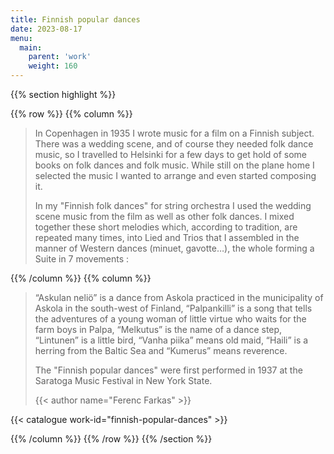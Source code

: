 ```yaml
---
title: Finnish popular dances
date: 2023-08-17
menu:
  main:
    parent: 'work'
    weight: 160
---
```


{{% section highlight %}}

{{% row %}}
{{% column %}}

> In Copenhagen in 1935 I wrote music for a film on a Finnish subject. There was a wedding scene, and of course they needed folk 
> dance music, so I travelled to Helsinki for a few days to get hold of some books on folk dances and folk music. While still on 
> the plane home I selected the music I wanted to arrange and even started composing it. 
>
> In my "Finnish folk dances" for string orchestra I used the wedding scene music from the film as well as other folk dances. I 
> mixed together these short melodies which, according to tradition, are repeated many times, into Lied and Trios that I 
> assembled in the manner of Western dances (minuet, gavotte…), the whole forming a Suite in 7 movements :


{{% /column %}}
{{% column %}}

> “Askulan neliö” is a dance from Askola practiced in the municipality of Askola in the south-west of Finland, “Palpankilli” is a 
> song that tells the adventures of a young woman of little virtue who waits for the farm boys in Palpa, “Melkutus” is the name 
> of a dance step, “Lintunen” is a little bird, “Vanha piika” means old maid, “Haili” is a herring from the Baltic Sea and 
> “Kumerus” means reverence.
>
> The "Finnish popular dances" were first performed in 1937 at the Saratoga Music Festival in New York State. 
>
> {{< author name="Ferenc Farkas" >}}

{{< catalogue work-id="finnish-popular-dances" >}}

{{% /column %}}
{{% /row %}}
{{% /section %}}